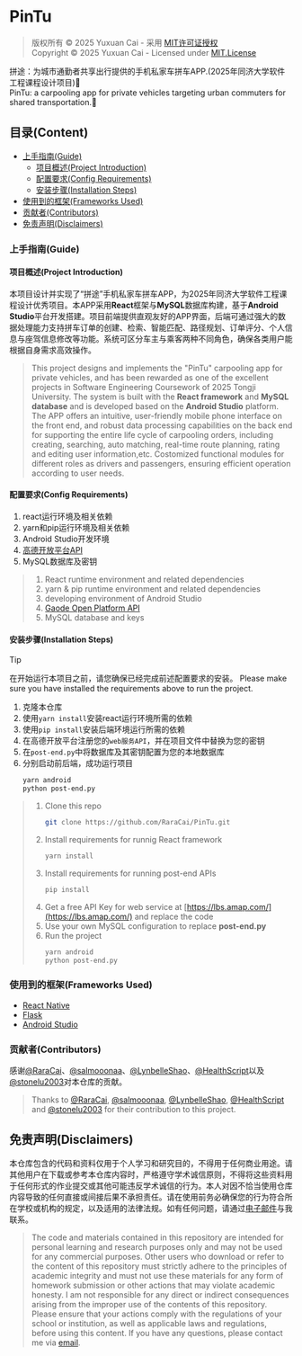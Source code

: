 # PinTu
> 版权所有 © 2025 Yuxuan Cai - 采用 [MIT许可证授权](LICENSE)  
> Copyright © 2025 Yuxuan Cai - Licensed under [MIT.License](LICENSE)  

拼途：为城市通勤者共享出行提供的手机私家车拼车APP.(2025年同济大学软件工程课程设计项目)🚙  
PinTu: a carpooling app for private vehicles targeting urban commuters for shared transportation.🚗

## 目录(Content)
- [上手指南(Guide)](#上手指南guide)
   - [项目概述(Project Introduction)](#项目概述project-introduction)
   - [配置要求(Config Requirements)](#配置要求config-requirements)
   - [安装步骤(Installation Steps)](#安装步骤installation-steps)
- [使用到的框架(Frameworks Used)](#使用到的框架frameworks-used)
- [贡献者(Contributors)](#贡献者contributors)
- [免责声明(Disclaimers)](#免责声明disclaimers)

### 上手指南(Guide)

#### 项目概述(Project Introduction)
本项目设计并实现了“拼途”手机私家车拼车APP，为2025年同济大学软件工程课程设计优秀项目。本APP采用**React**框架与**MySQL**数据库构建，基于**Android Studio**平台开发搭建。项目前端提供直观友好的APP界面，后端可通过强大的数据处理能力支持拼车订单的创建、检索、智能匹配、路径规划、订单评分、个人信息与座驾信息修改等功能。系统可区分车主与乘客两种不同角色，确保各类用户能根据自身需求高效操作。
> This project designs and implements the "PinTu" carpooling app for private vehicles, and has been rewarded as one of the excellent projects in Software Engineering Coursework of 2025 Tongji University. The system is built with the **React framework** and **MySQL database** and is developed based on the **Android Studio** platform. The APP offers an intuitive, user-friendly mobile phone interface on the front end, and robust data processing capabilities on the back end for supporting the entire life cycle of carpooling orders, including creating, searching, auto matching, real-time route planning, rating and editing user information,etc. Costomized functional modules for different roles as drivers and passengers, ensuring efficient operation according to user needs.

#### 配置要求(Config Requirements)
1. react运行环境及相关依赖
2. yarn和pip运行环境及相关依赖
3. Android Studio开发环境
4. [高德开放平台API](https://lbs.amap.com/)
5. MySQL数据库及密钥
> 1. React runtime environment and related dependencies
> 2. yarn & pip runtime environment and related dependencies
> 3. developing environment of Android Studio
> 4. [Gaode Open Platform API](https://lbs.amap.com/)
> 5. MySQL database and keys

#### 安装步骤(Installation Steps)
> [!TIP]
> 在开始运行本项目之前，请您确保已经完成前述配置要求的安装。
> Please make sure you have installed the requirements above to run the project.  
1. 克隆本仓库
2. 使用`yarn install`安装react运行环境所需的依赖
3. 使用`pip install`安装后端环境运行所需的依赖
4. 在高德开放平台注册您的`web服务API`，并在项目文件中替换为您的密钥
5. 在`post-end.py`中将数据库及其密钥配置为您的本地数据库
6. 分别启动前后端，成功运行项目
   ```sh
   yarn android
   python post-end.py
   ```

> 1. Clone this repo
>    ```sh
>    git clone https://github.com/RaraCai/PinTu.git
>    ```
> 2. Install requirements for runnig React framework
>    ```sh
>    yarn install
>    ```
> 3. Install requirements for running post-end APIs
>    ```sh
>    pip install
>    ```
> 4. Get a free API Key for web service at [https://lbs.amap.com/](https://lbs.amap.com/) and replace the code
> 5. Use your own MySQL configuration to replace **post-end.py**
> 6. Run the project
>     ```sh
>     yarn android
>     python post-end.py
>     ```

### 使用到的框架(Frameworks Used)
- [React Native](https://www.react-native.cn/)
- [Flask](https://dormousehole.readthedocs.io/en/latest/index.html)
- [Android Studio](https://developer.android.google.cn/)

### 贡献者(Contributors)
感谢[@RaraCai](https://github.com/RaraCai)、[@salmooonaa](https://github.com/salmooonaa)、[@LynbelleShao](https://github.com/LynbelleShao)、[@HealthScript](https://github.com/HealthScript)以及[@stonelu2003](https://github.com/stonelu2003)对本仓库的贡献。  
> Thanks to [@RaraCai](https://github.com/RaraCai), [@salmooonaa](https://github.com/salmooonaa), [@LynbelleShao](https://github.com/LynbelleShao), [@HealthScript](https://github.com/HealthScript) and [@stonelu2003](https://github.com/stonelu2003) for their contribution to this project.

## 免责声明(Disclaimers)
本仓库包含的代码和资料仅用于个人学习和研究目的，不得用于任何商业用途。请其他用户在下载或参考本仓库内容时，严格遵守学术诚信原则，不得将这些资料用于任何形式的作业提交或其他可能违反学术诚信的行为。本人对因不恰当使用仓库内容导致的任何直接或间接后果不承担责任。请在使用前务必确保您的行为符合所在学校或机构的规定，以及适用的法律法规。如有任何问题，请通过[电子邮件](mailto:cyx_yuxuan@outlook.com)与我联系。
> The code and materials contained in this repository are intended for personal learning and research purposes only and may not be used for any commercial purposes. Other users who download or refer to the content of this repository must strictly adhere to the principles of academic integrity and must not use these materials for any form of homework submission or other actions that may violate academic honesty. I am not responsible for any direct or indirect consequences arising from the improper use of the contents of this repository. Please ensure that your actions comply with the regulations of your school or institution, as well as applicable laws and regulations, before using this content. If you have any questions, please contact me via [email](mailto:cyx_yuxuan@outlook.com).
